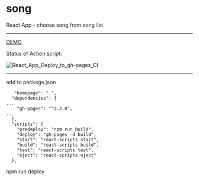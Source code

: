 # song
React App - choose song from song list

---

[DEMO](https://tom2kota.github.io/song/)

Status of Action script:

![React_App_Deploy_to_gh-pages_CI](https://github.com/tom2kota/song/workflows/React_App_Deploy_to_gh-pages_CI/badge.svg)


----

add to package.json

```
   "homepage": ".",
  "dependencies": {
...
    "gh-pages": "^2.2.0",
...
  },
  "scripts": {
    "predeploy": "npm run build",
    "deploy": "gh-pages -d build",
    "start": "react-scripts start",
    "build": "react-scripts build",
    "test": "react-scripts test",
    "eject": "react-scripts eject"
  },
```

npm run deploy
